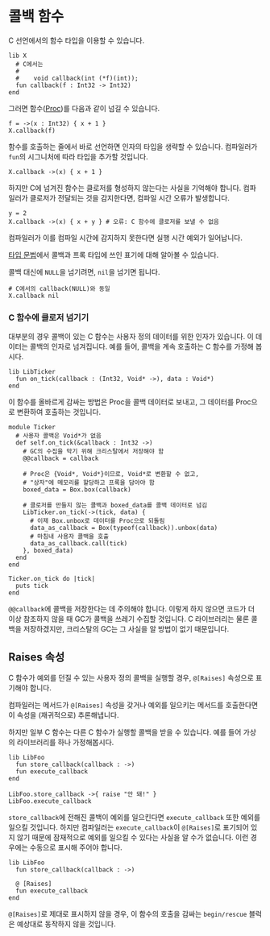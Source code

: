 # 콜백 함수

C 선언에서의 함수 타입을 이용할 수 있습니다.

```crystal
lib X
  # C에서는
  #
  #    void callback(int (*f)(int));
  fun callback(f : Int32 -> Int32)
end
```

그러면 함수([Proc](http://crystal-lang.org/api/Proc.html))를 다음과 같이 넘길 수 있습니다.

```crystal
f = ->(x : Int32) { x + 1 }
X.callback(f)
```

함수를 호출하는 줄에서 바로 선언하면 인자의 타입을 생략할 수 있습니다. 컴파일러가 `fun`의 시그니처에 따라 타입을 추가할 것입니다.

```crystal
X.callback ->(x) { x + 1 }
```

하지만 C에 넘겨진 함수는 클로저를 형성하지 않는다는 사실을 기억해야 합니다. 컴파일러가 클로저가 전달되는 것을 감지한다면, 컴파일 시간 오류가 발생합니다.

```crystal
y = 2
X.callback ->(x) { x + y } # 오류: C 함수에 클로저를 보낼 수 없음
```

컴파일러가 이를 컴파일 시간에 감지하지 못한다면 실행 시간 예외가 일어납니다.

[타입 문법](../type_grammar.html)에서 콜백과 프록 타입에 쓰인 표기에 대해 알아볼 수 있습니다.

콜백 대신에 `NULL`을 넘기려면, `nil`을 넘기면 됩니다.

```crystal
# C에서의 callback(NULL)와 동일
X.callback nil
```

### C 함수에 클로저 넘기기

대부분의 경우 콜백이 있는 C 함수는 사용자 정의 데이터를 위한 인자가 있습니다. 이 데이터는 콜백의 인자로 넘겨집니다. 예를 들어, 콜백을 계속 호출하는 C 함수를 가정해 봅시다.

```crystal
lib LibTicker
  fun on_tick(callback : (Int32, Void* ->), data : Void*)
end
```

이 함수를 올바르게 감싸는 방법은 Proc을 콜백 데이터로 보내고, 그 데이터를 Proc으로 변환하여 호출하는 것입니다.

```crystal
module Ticker
  # 사용자 콜백은 Void*가 없음
  def self.on_tick(&callback : Int32 ->)
    # GC의 수집을 막기 위해 크리스탈에서 저장해야 함
    @@callback = callback

    # Proc은 {Void*, Void*}이므로, Void*로 변환할 수 없고,
    # "상자"에 메모리를 할당하고 프록을 담아야 함
    boxed_data = Box.box(callback)

    # 클로저를 만들지 않는 콜백과 boxed_data를 콜백 데이터로 넘김
    LibTicker.on_tick(->(tick, data) {
      # 이제 Box.unbox로 데이터를 Proc으로 되돌림
      data_as_callback = Box(typeof(callback)).unbox(data)
      # 마침내 사용자 콜백을 호출
      data_as_callback.call(tick)
    }, boxed_data)
  end
end

Ticker.on_tick do |tick|
  puts tick
end
```

`@@callback`에 콜백을 저장한다는 데 주의해야 합니다. 이렇게 하지 않으면 코드가 더 이상 참조하지 않을 때 GC가 콜백을 쓰레기 수집할 것입니다. C 라이브러리는 물론 콜백을 저장하겠지만, 크리스탈의 GC는 그 사실을 알 방법이 없기 때문입니다.

## Raises 속성

C 함수가 예외를 던질 수 있는 사용자 정의 콜백을 실행할 경우, `@[Raises]` 속성으로 표기해야 합니다.

컴파일러는 메서드가 `@[Raises]` 속성을 갖거나 예외를 일으키는 메서드를 호출한다면 이 속성을 (재귀적으로) 추론해냅니다.

하지만 일부 C 함수는 다른 C 함수가 실행할 콜백을 받을 수 있습니다. 예를 들어 가상의 라이브러리를 하나 가정해봅시다.

```crystal
lib LibFoo
  fun store_callback(callback : ->)
  fun execute_callback
end

LibFoo.store_callback ->{ raise "안 돼!" }
LibFoo.execute_callback
```

`store_callback`에 전해진 콜백이 예외를 일으킨다면 `execute_callback` 또한 예외를 일으킬 것입니다. 하지만 컴파일러는 `execute_callback`이 `@[Raises]`로 표기되어 있지 않기 때문에 잠재적으로 예외를 일으킬 수 있다는 사실을 알 수가 없습니다. 이런 경우에는 수동으로 표시해 주어야 합니다.

```crystal
lib LibFoo
  fun store_callback(callback : ->)

  @ [Raises]
  fun execute_callback
end
```

`@[Raises]`로 제대로 표시하지 않을 경우, 이 함수의 호출을 감싸는 `begin/rescue` 블럭은 예상대로 동작하지 않을 것입니다.
